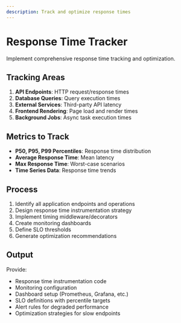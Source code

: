 ```yaml
---
description: Track and optimize response times
---
```


# Response Time Tracker

Implement comprehensive response time tracking and optimization.

## Tracking Areas

1. **API Endpoints**: HTTP request/response times
2. **Database Queries**: Query execution times
3. **External Services**: Third-party API latency
4. **Frontend Rendering**: Page load and render times
5. **Background Jobs**: Async task execution times

## Metrics to Track

- **P50, P95, P99 Percentiles**: Response time distribution
- **Average Response Time**: Mean latency
- **Max Response Time**: Worst-case scenarios
- **Time Series Data**: Response time trends

## Process

1. Identify all application endpoints and operations
2. Design response time instrumentation strategy
3. Implement timing middleware/decorators
4. Create monitoring dashboards
5. Define SLO thresholds
6. Generate optimization recommendations

## Output

Provide:
- Response time instrumentation code
- Monitoring configuration
- Dashboard setup (Prometheus, Grafana, etc.)
- SLO definitions with percentile targets
- Alert rules for degraded performance
- Optimization strategies for slow endpoints
